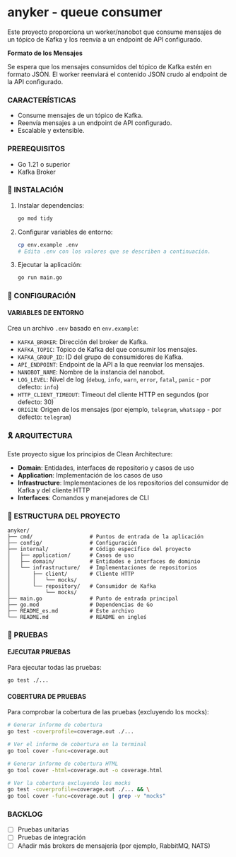 # anyker - queue consumer

Este proyecto proporciona un worker/nanobot que consume mensajes de un tópico de Kafka y los reenvía a un endpoint de API configurado.

**Formato de los Mensajes**

Se espera que los mensajes consumidos del tópico de Kafka estén en formato JSON. El worker reenviará el contenido JSON crudo al endpoint de la API configurado.

### CARACTERÍSTICAS

*   Consume mensajes de un tópico de Kafka.
*   Reenvía mensajes a un endpoint de API configurado.
*   Escalable y extensible.

### PREREQUISITOS

*   Go 1.21 o superior
*   Kafka Broker

### 🚀 INSTALACIÓN

1.  Instalar dependencias:
    ```sh
    go mod tidy
    ```
2.  Configurar variables de entorno:
    ```sh
    cp env.example .env
    # Edita .env con los valores que se describen a continuación.
    ```
3.  Ejecutar la aplicación:
    ```sh
    go run main.go
    ```

### 🔧 CONFIGURACIÓN

#### VARIABLES DE ENTORNO

Crea un archivo `.env` basado en `env.example`:

*   `KAFKA_BROKER`: Dirección del broker de Kafka.
*   `KAFKA_TOPIC`: Tópico de Kafka del que consumir los mensajes.
*   `KAFKA_GROUP_ID`: ID del grupo de consumidores de Kafka.
*   `API_ENDPOINT`: Endpoint de la API a la que reenviar los mensajes.
*   `NANOBOT_NAME`: Nombre de la instancia del nanobot.
*   `LOG_LEVEL`: Nivel de log (`debug`, `info`, `warn`, `error`, `fatal`, `panic` - por defecto: `info`)
*   `HTTP_CLIENT_TIMEOUT`: Timeout del cliente HTTP en segundos (por defecto: 30)
*   `ORIGIN`: Origen de los mensajes (por ejemplo, `telegram`, `whatsapp` - por defecto: `telegram`)

### 🎗️ ARQUITECTURA

Este proyecto sigue los principios de Clean Architecture:

*   **Domain**: Entidades, interfaces de repositorio y casos de uso
*   **Application**: Implementación de los casos de uso
*   **Infrastructure**: Implementaciones de los repositorios del consumidor de Kafka y del cliente HTTP
*   **Interfaces**: Comandos y manejadores de CLI

### 📁 ESTRUCTURA DEL PROYECTO

```
anyker/
├── cmd/                  # Puntos de entrada de la aplicación
├── config/               # Configuración
├── internal/             # Código específico del proyecto
│   ├── application/      # Casos de uso
│   ├── domain/           # Entidades e interfaces de dominio
│   └── infrastructure/   # Implementaciones de repositorios
│       ├── client/       # Cliente HTTP
│       │   └── mocks/
│       └── repository/   # Consumidor de Kafka
│           └── mocks/
├── main.go               # Punto de entrada principal
├── go.mod                # Dependencias de Go
├── README_es.md          # Este archivo
└── README.md             # README en ingleś
```

### 🧪 PRUEBAS

#### EJECUTAR PRUEBAS

Para ejecutar todas las pruebas:

```sh
go test ./...
```

#### COBERTURA DE PRUEBAS

Para comprobar la cobertura de las pruebas (excluyendo los mocks):

```sh
# Generar informe de cobertura
go test -coverprofile=coverage.out ./...

# Ver el informe de cobertura en la terminal
go tool cover -func=coverage.out

# Generar informe de cobertura HTML
go tool cover -html=coverage.out -o coverage.html

# Ver la cobertura excluyendo los mocks
go test -coverprofile=coverage.out ./... && \
go tool cover -func=coverage.out | grep -v "mocks"
```

### BACKLOG

- [ ] Pruebas unitarias
- [ ] Pruebas de integración
- [ ] Añadir más brokers de mensajería (por ejemplo, RabbitMQ, NATS)
